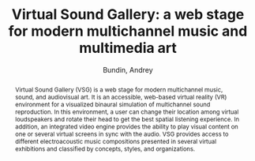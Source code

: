 --- 
title: "Virtual Sound Gallery: a web stage for modern multichannel music and multimedia art" 
abstract: "Virtual Sound Gallery (VSG) is a web stage for modern multichannel music, sound, and audiovisual art. It is an accessible, web-based virtual reality (VR) environment for a visualized binaural simulation of multichannel sound reproduction. In this environment, a user can change their location among virtual loudspeakers and rotate their head to get the best spatial listening experience. In addition, an integrated video engine provides the ability to play visual content on one or several virtual screens in sync with the audio. VSG provides access to different electroacoustic music compositions presented in several virtual exhibitions and classified by concepts, styles, and organizations." 
address: "Atlanta, Georgia" 
author: "Bundin, Andrey"
webAuthor: "Andrey Bundin" 
booktitle: "Proceedings of the International Web Audio Conference" 
editor: "Freeman, Jason and Lerch, Alexander and Paradis, Matthew" 
month: "Proceedings of the International Web Audio Conference"
pages: "" 
publisher: "Georgia Tech" 
series: "WAC '16"
track: "Demo"  
year: "2016" 
id: "2016_EA_28" 
tags: year2016
media: undefined 
pdflink: undefined
ISSN: 2663-5844
---